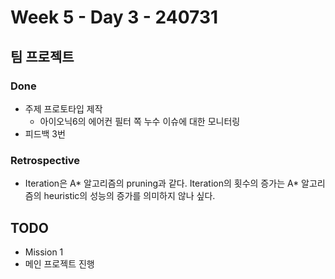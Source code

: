 # Week 5 - Day 3 - 240731

## 팀 프로젝트
### Done
- 주제 프로토타입 제작
    - 아이오닉6의 에어컨 필터 쪽 누수 이슈에 대한 모니터링
- 피드백 3번
### Retrospective
- Iteration은 A* 알고리즘의 pruning과 같다. Iteration의 횟수의 증가는 A* 알고리즘의 heuristic의 성능의 증가를 의미하지 않나 싶다.

## TODO
- Mission 1
- 메인 프로젝트 진행